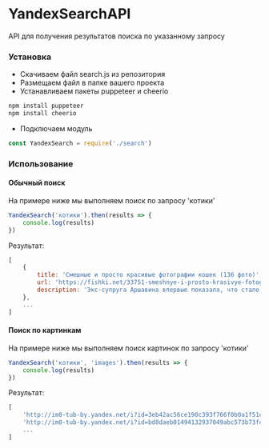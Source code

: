 # YandexSearchAPI

API для получения результатов поиска по указанному запросу

### Установка

* Скачиваем файл search.js из репозитория
* Размещаем файл в папке вашего проекта
* Устанавливаем пакеты puppeteer и cheerio
```js
npm install puppeteer
npm install cheerio
```
* Подключаем модуль
```js
const YandexSearch = require('./search')
```

### Использование

#### Обычный поиск

На примере ниже мы выполняем поиск по запросу 'котики'

```js
YandexSearch('котики').then(results => {
    console.log(results)
})
```

Результат:
```js
[
    {
        title: 'Смешные и просто красивые фотографии кошек (136 фото)',
        url: 'https://fishki.net/33751-smeshnye-i-prosto-krasivye-fotografii-koshek-136-foto.html',
        description: 'Экс-супруга Аршавина впервые показала, что стало с ее носом (5 фото) Подборка сидящих котов (22 фото) Сверх толстые коты (48 Фото) Котики, замотанные в полотенце (20 Фото) Смешные коты-домохозяйки (12 Фото) Котоматрица'
    },
    ...
]
```

#### Поиск по картинкам

На примере ниже мы выполняем поиск картинок по запросу 'котики'

```js
YandexSearch('котики', 'images').then(results => {
    console.log(results)
})
```

Результат:
```js
[
    'http://im0-tub-by.yandex.net/i?id=3eb42ac56ce190c393f766f0b0a1f51c&n=13',
    'http://im0-tub-by.yandex.net/i?id=bd8daeb01494132937049abc573b73fc&n=13',
    ...
]
```
